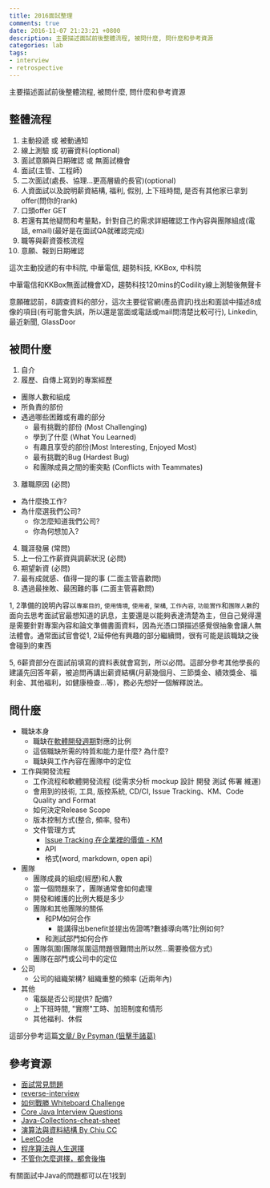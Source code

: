 ```yaml
---
title: 2016面試整理
comments: true
date: 2016-11-07 21:23:21 +0800
description: 主要描述面試前後整體流程, 被問什麼, 問什麼和參考資源
categories: lab
tags:
- interview
- retrospective
---
```


主要描述面試前後整體流程, 被問什麼, 問什麼和參考資源

## 整體流程
1. 主動投遞 或 被動通知
2. 線上測驗 或 初審資料(optional)
3. 面試意願與日期確認 或 無面試機會
4. 面試(主管、工程師)
5. 二次面試(處長、協理...更高層級的長官)(optional)
6. 人資面試以及說明薪資結構, 福利, 假別, 上下班時間, 是否有其他家已拿到offer(問你的rank)
7. 口頭offer GET
8. 若還有其他疑問和考量點，針對自己的需求詳細確認工作內容與團隊組成(電話, email)(最好是在面試QA就確認完成)
9. 職等與薪資簽核流程
10. 意願、報到日期確認

這次主動投遞的有中科院, 中華電信, 趨勢科技, KKBox, 中科院

中華電信和KKBox無面試機會XD，趨勢科技120mins的Codility線上測驗後無聲卡

意願確認前，8調查資料的部分，這次主要從官網(產品資訊)找出和面談中描述8成像的項目(有可能會失誤，所以還是當面或電話或mail問清楚比較可行), Linkedin, 最近新聞, GlassDoor

## 被問什麼
1. 自介
2. 履歷、自傳上寫到的專案經歷
- 團隊人數和組成
- 所負責的部份
- 遇過哪些困難或有趣的部分
  - 最有挑戰的部份 (Most Challenging)
  - 學到了什麼 (What You Learned)
  - 有趣且享受的部份(Most Interesting, Enjoyed Most)
  - 最有挑戰的Bug (Hardest Bug)
  - 和團隊成員之間的衝突點 (Conflicts with Teammates)
3. 離職原因 (必問)
- 為什麼換工作?
- 為什麼選我們公司?
  - 你怎麼知道我們公司?
  - 你為何想加入?
4. 職涯發展 (常問)
5. 上一份工作薪資與調薪狀況 (必問)
6. 期望新資 (必問)
7. 最有成就感、值得一提的事 (二面主管喜歡問)
8. 遇過最挫敗、最困難的事 (二面主管喜歡問)

1, 2準備的說明內容以`專案目的`, `使用情境`, `使用者`, `架構`, `工作內容`, `功能實作`和`團隊人數`的面向去思考面試官最想知道的訊息，主要還是以能夠表達清楚為主，但自己覺得還是需要針對專案內容和論文準備書面資料，因為光憑口頭描述感覺很抽象會讓人無法體會。通常面試官會從1, 2延伸他有興趣的部分繼續問，很有可能是該職缺之後會碰到的東西

5, 6薪資部分在面試前填寫的資料表就會寫到，所以必問。這部分參考其他學長的建議先回答年薪，被追問再講出薪資結構(月薪幾個月、三節獎金、績效獎金、福利金、其他福利，如健康檢查...等)，務必先想好一個解釋說法。

## 問什麼
- 職缺本身
  - 職缺在[軟體開發週期](https://rickhw.github.io/2017/09/14/SoftwareEngineering/Software-Development-Lifecycle/)對應的比例
  - 這個職缺所需的特質和能力是什麼? 為什麼?
  - 職缺與工作內容在團隊中的定位
- 工作與開發流程
  - 工作流程和軟體開發流程 (從需求分析 mockup 設計 開發 測試 佈署 維運)
  - 會用到的技術, 工具, 版控系統, CD/CI, Issue Tracking、KM、Code Quality and Format
  - 如何決定Release Scope
  - 版本控制方式(整合, 頻率, 發布)
  - 文件管理方式
    - [Issue Tracking 在企業裡的價值 - KM](https://rickhw.github.io/2019/01/21/Management/KM-and-Issue-Tracking/)
    - API
    - 格式(word, markdown, open api)
- 團隊
  - 團隊成員的組成(經歷)和人數
  - 當一個問題來了，團隊通常會如何處理
  - 開發和維護的比例大概是多少
  - 團隊和其他團隊的關係
    - 和PM如何合作
      - 能講得出benefit並提出佐證嗎?數據導向嗎?比例如何?
    - 和測試部門如何合作
  - 團隊氛圍(團隊氛圍這問題很難問出所以然...需要換個方式)
  - 團隊在部門或公司中的定位
- 公司
  - 公司的組織架構? 組織重整的頻率 (近兩年內)
- 其他
  - 電腦是否公司提供? 配備?
  - 上下班時間, "實際"工時、加班制度和情形
  - 其他福利、休假

這部分參考這篇[文章/ By Psyman (狙擊手諸葛)](https://goo.gl/HYnjj3)


## 參考資源
- [面試常見問題](https://rickhw.github.io/2020/06/21/Management/Interview-Problems/)
- [reverse-interview](https://github.com/yifeikong/reverse-interview-zh)
- [如何戰勝 Whiteboard Challenge](https://medium.com/as-a-product-designer/%E5%A6%82%E4%BD%95%E6%88%B0%E5%8B%9D-whiteboard-challenge-67bd87f1b3b6)
- [Core Java Interview Questions](http://www.javatpoint.com/corejava-interview-questions)
- [Java-Collections-cheat-sheet](https://goo.gl/b5JeKX)
- [演算法與資料結構 By Chiu CC](http://alrightchiu.github.io/…/mu-lu-yan-suan-fa-yu-zi-liao…)
- [LeetCode](https://leetcode.com/)
- [程序算法與人生選擇](http://coolshell.cn/articles/8790.html)
- [不管你怎麼選擇，都會後悔](https://goo.gl/X2b7qY)

有關面試中Java的問題都可以在1找到
